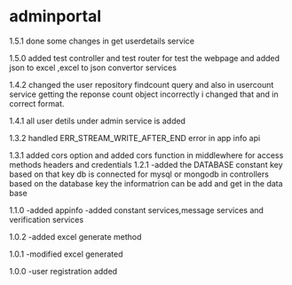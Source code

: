 # adminportal
1.5.1
done some changes in get userdetails service 

1.5.0
added test controller and test router for test the webpage
and added json to excel ,excel to json convertor services 

1.4.2
changed the user repository findcount query and also in usercount service getting the reponse count object incorrectly i changed that and in correct format.

1.4.1
all user detils under admin service is added 

1.3.2
handled ERR_STREAM_WRITE_AFTER_END error in app info  api 

1.3.1
added cors option and added cors function in middlewhere for access methods headers and credentials
1.2.1
-added the DATABASE constant key based on that key db is connected for mysql or mongodb in controllers 
based on the database key the informatrion can be add and get in the data base

1.1.0
-added appinfo
-added constant services,message services and verification services

1.0.2
-added excel generate method

1.0.1
-modified excel generated 

1.0.0
-user registration added

